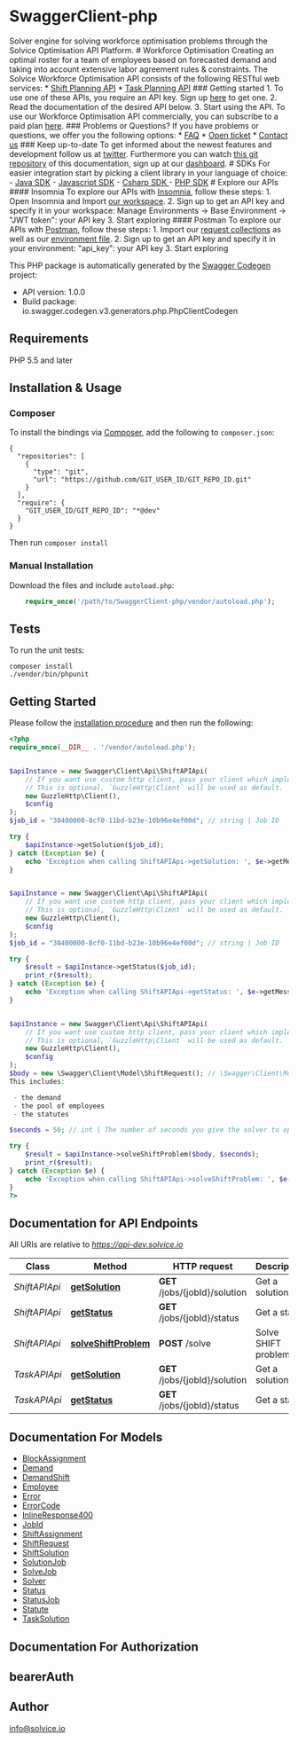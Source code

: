 # SwaggerClient-php
Solver engine for solving workforce optimisation problems through the Solvice Optimisation API Platform.  # Workforce Optimisation   Creating an optimal roster for a team of employees based on forecasted demand and taking into account extensive labor agreement rules & constraints.   The Solvice Workforce Optimisation API consists of the following RESTful web services:  * [Shift Planning API](#tag/shift)  * [Task Planning API](#tag/task)  ### Getting started  1. To use one of these APIs, you require an API key. Sign up [here](https://www.solvice.io/onshift/register) to get one.  2. Read the documentation of the desired API below.  3. Start using the API.  To use our Workforce Optimisation API commercially, you can subscribe to a paid plan [here](https://www.solvice.io/onshift/api#pricing).  ### Problems or Questions? If you have problems or questions, we offer you the following options:  * [FAQ](https://www.solvice.io/faq)  * [Open ticket]()  * [Contact us](https://www.solvice.io/contact)  ### Keep up-to-date To get informed about the newest features and development follow us at [twitter](https://twitter.com/solvice_io/). Furthermore you can watch [this git repository](https://github.com/solvice/workforce-api-docs) of this documentation, sign up at our [dashboard](https://dashboard.solvice.io/).   # SDKs  For easier integration start by picking a client library in your language of choice:   - [Java SDK]()  - [Javascript SDK]()  - [Csharp SDK ]()  - [PHP SDK]()     # Explore our APIs   #### Insomnia  To explore our APIs with [Insomnia](https://insomnia.rest/), follow these steps: 1. Open Insomnia and Import [our workspace](https://raw.githubusercontent.com/solvice/workforce-api-docs/master/web/restclients/onshift-insomnia.json). 2. Sign up to get an API key and specify it in your workspace: Manage Environments -> Base Environment -> \"JWT token\": your API key 3. Start exploring  #### Postman To explore our APIs with [Postman](https://www.getpostman.com/), follow these steps: 1. Import our [request collections](https://raw.githubusercontent.com/solvice/workforce-api-doc/master/web/restclients/onshift.postman_collection.json) as well as our [environment file](https://raw.githubusercontent.com/solvice/workforce-api-docs/master/web/restclients/onshift-postman.json). 2. Sign up to get an API key and specify it in your environment: \"api_key\": your API key 3. Start exploring

This PHP package is automatically generated by the [Swagger Codegen](https://github.com/swagger-api/swagger-codegen) project:

- API version: 1.0.0
- Build package: io.swagger.codegen.v3.generators.php.PhpClientCodegen

## Requirements

PHP 5.5 and later

## Installation & Usage
### Composer

To install the bindings via [Composer](http://getcomposer.org/), add the following to `composer.json`:

```
{
  "repositories": [
    {
      "type": "git",
      "url": "https://github.com/GIT_USER_ID/GIT_REPO_ID.git"
    }
  ],
  "require": {
    "GIT_USER_ID/GIT_REPO_ID": "*@dev"
  }
}
```

Then run `composer install`

### Manual Installation

Download the files and include `autoload.php`:

```php
    require_once('/path/to/SwaggerClient-php/vendor/autoload.php');
```

## Tests

To run the unit tests:

```
composer install
./vendor/bin/phpunit
```

## Getting Started

Please follow the [installation procedure](#installation--usage) and then run the following:

```php
<?php
require_once(__DIR__ . '/vendor/autoload.php');


$apiInstance = new Swagger\Client\Api\ShiftAPIApi(
    // If you want use custom http client, pass your client which implements `GuzzleHttp\ClientInterface`.
    // This is optional, `GuzzleHttp\Client` will be used as default.
    new GuzzleHttp\Client(),
    $config
);
$job_id = "38400000-8cf0-11bd-b23e-10b96e4ef00d"; // string | Job ID

try {
    $apiInstance->getSolution($job_id);
} catch (Exception $e) {
    echo 'Exception when calling ShiftAPIApi->getSolution: ', $e->getMessage(), PHP_EOL;
}


$apiInstance = new Swagger\Client\Api\ShiftAPIApi(
    // If you want use custom http client, pass your client which implements `GuzzleHttp\ClientInterface`.
    // This is optional, `GuzzleHttp\Client` will be used as default.
    new GuzzleHttp\Client(),
    $config
);
$job_id = "38400000-8cf0-11bd-b23e-10b96e4ef00d"; // string | Job ID

try {
    $result = $apiInstance->getStatus($job_id);
    print_r($result);
} catch (Exception $e) {
    echo 'Exception when calling ShiftAPIApi->getStatus: ', $e->getMessage(), PHP_EOL;
}


$apiInstance = new Swagger\Client\Api\ShiftAPIApi(
    // If you want use custom http client, pass your client which implements `GuzzleHttp\ClientInterface`.
    // This is optional, `GuzzleHttp\Client` will be used as default.
    new GuzzleHttp\Client(),
    $config
);
$body = new \Swagger\Client\Model\ShiftRequest(); // \Swagger\Client\Model\ShiftRequest | Payload for all information concerning the shift problem.
This includes:

 - the demand
 - the pool of employees
 - the statutes

$seconds = 56; // int | The number of seconds you give the solver to optimise the SHIFT problem. By default, the solver decides.

try {
    $result = $apiInstance->solveShiftProblem($body, $seconds);
    print_r($result);
} catch (Exception $e) {
    echo 'Exception when calling ShiftAPIApi->solveShiftProblem: ', $e->getMessage(), PHP_EOL;
}
?>
```

## Documentation for API Endpoints

All URIs are relative to *https://api-dev.solvice.io*

Class | Method | HTTP request | Description
------------ | ------------- | ------------- | -------------
*ShiftAPIApi* | [**getSolution**](docs/Api/ShiftAPIApi.md#getsolution) | **GET** /jobs/{jobId}/solution | Get a solution
*ShiftAPIApi* | [**getStatus**](docs/Api/ShiftAPIApi.md#getstatus) | **GET** /jobs/{jobId}/status | Get a status
*ShiftAPIApi* | [**solveShiftProblem**](docs/Api/ShiftAPIApi.md#solveshiftproblem) | **POST** /solve | Solve SHIFT problem
*TaskAPIApi* | [**getSolution**](docs/Api/TaskAPIApi.md#getsolution) | **GET** /jobs/{jobId}/solution | Get a solution
*TaskAPIApi* | [**getStatus**](docs/Api/TaskAPIApi.md#getstatus) | **GET** /jobs/{jobId}/status | Get a status

## Documentation For Models

 - [BlockAssignment](docs/Model/BlockAssignment.md)
 - [Demand](docs/Model/Demand.md)
 - [DemandShift](docs/Model/DemandShift.md)
 - [Employee](docs/Model/Employee.md)
 - [Error](docs/Model/Error.md)
 - [ErrorCode](docs/Model/ErrorCode.md)
 - [InlineResponse400](docs/Model/InlineResponse400.md)
 - [JobId](docs/Model/JobId.md)
 - [ShiftAssignment](docs/Model/ShiftAssignment.md)
 - [ShiftRequest](docs/Model/ShiftRequest.md)
 - [ShiftSolution](docs/Model/ShiftSolution.md)
 - [SolutionJob](docs/Model/SolutionJob.md)
 - [SolveJob](docs/Model/SolveJob.md)
 - [Solver](docs/Model/Solver.md)
 - [Status](docs/Model/Status.md)
 - [StatusJob](docs/Model/StatusJob.md)
 - [Statute](docs/Model/Statute.md)
 - [TaskSolution](docs/Model/TaskSolution.md)

## Documentation For Authorization


## bearerAuth



## Author

info@solvice.io

